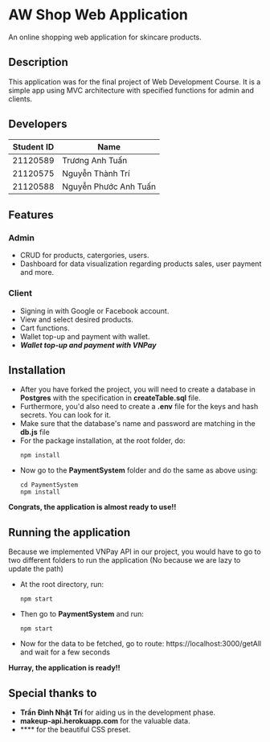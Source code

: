# AW Shop Web Application
An online shopping web application for skincare products.

## Description
This application was for the final project of Web Development Course. It is a simple app using MVC architecture with specified functions for admin and clients.

## Developers
| Student ID | Name                   |
|------------|------------------------|
| 21120589   | Trương Anh Tuấn        |
| 21120575   | Nguyễn Thành Trí       |
| 21120588   | Nguyễn Phước Anh Tuấn  |

## Features
### Admin
- CRUD for products, catergories, users.
- Dashboard for data visualization regarding products sales, user payment and more.
### Client
- Signing in with Google or Facebook account.
- View and select desired products.
- Cart functions.
- Wallet top-up and payment with wallet.
- **_Wallet top-up and payment with VNPay_**
## Installation
- After you have forked the project, you will need to create a database in **Postgres** with the specification in **createTable.sql** file.
- Furthermore, you'd also need to create a **.env** file for the keys and hash secrets. You can look for it.
- Make sure that the database's name and password are matching in the **db.js** file
- For the package installation, at the root folder, do:
  ```
  npm install
  ```
- Now go to the **PaymentSystem** folder and do the same as above using:
  ```Shell
  cd PaymentSystem
  npm install
  ```
**Congrats, the application is almost ready to use!!**

## Running the application
Because we implemented VNPay API in our project, you would have to go to two different folders to run the application (No because we are lazy to update the path)
- At the root directory, run:
  ```
  npm start
  ```
- Then go to **PaymentSystem** and run:
  ```
  npm start
  ```
- Now for the data to be fetched, go to route: https://localhost:3000/getAll and wait for a few seconds

**Hurray, the application is ready!!**

## Special thanks to
- **Trần Đình Nhật Trí** for aiding us in the development phase.
- **makeup-api.herokuapp.com** for the valuable data.
- **** for the beautiful CSS preset.

  


